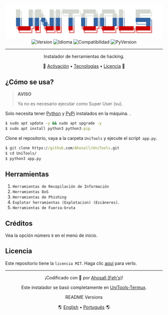 <div align="center">
  <img src="../logo-UniTools.png" alt="Logo-UniTools"/>
  <br>
  <img alt="Version" src="https://img.shields.io/badge/Version-2.0-black.svg?style=for-the-badge&"/>
  <img alt="Idioma" src="https://img.shields.io/badge/Language-python-blue.svg?style=for-the-badge"/>
  <img alt="Compatibilidad" src="https://img.shields.io/badge/Linux-Unix-purple.svg?style=for-the-badge&logo=linux"/>
  <img alt="PyVersion" src="https://img.shields.io/badge/Py_version-3.x-blue.svg?style=for-the-badge&logo=python"/>

  ---
  Instalador de herramientas de hacking.
</div>

<p align="center">
 🏁
 <a href="#activation">Activación</a> •
 <a href="#technologies">Tecnologías</a> •
 <a href="#license">Licencia</a>
 🏁
</p>

<h2 id="howToUse">¿Cómo se usa?</h2>

> **AVISO**
>
> Ya no es necesario ejecutar como Super User (su).

Solo necesita tener <a href="https://www.python.org">Python</a> y <a href="https://pypi.org">PyPi</a> instalados en la máquina. .

```bat
$ sudo apt update -y && sudo apt upgrade -y
$ sudo apt install python3 python3-pip
```

Clone el repositorio, vaya a la carpeta `UniTools` y ejecute el script` app.py`.
```bat
$ git clone https://github.com/Ahosall/UniTools.git
$ cd UniTools/
$ python3 app.py
```

<h2 id="tools">Herramientas</h2>

1. `Herramientas de Recopilación de Información`
1. `Herramientas DoS`
1. `Herramientas de Phishing`
1. `Explotar herramientas (Explotacion) (Escáneres)`.
1. `Herramientas de Fuerza-bruta`

<h2 id="creditos">Créditos</h2>

Vea la opción número `8` en el menú de inicio.

<h2 id="license">Licencia</h2>

Este repositorio tiene la `licencia MIT`. Haga clic <a href="./LICENSE">aquí</a> para verlo.

---
<div id="autor" align="center">
  <p>
    ¡Codificado con 🤍 por <a href="https://github.com/Ahosall">Ahosall (Feh's)</a>!
  </p>
  <p>
    Este instalador se basó completamente en <a href="https://github.com/Zian25/UniTools-Termux">UniTools-Termux</a>.
  </p>
</div>
<div align="center">
  README Versions
  <p>
    🌎
    <a href="../../README.md">English</a> • 
    <a href="./ptREADME.md">Português</a>
    🌎
  </p>
</div>
